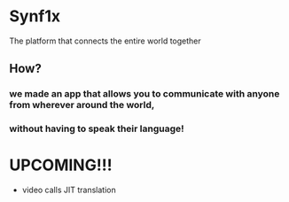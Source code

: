 # Synf1x

The platform that connects the entire world together

## How?
### we made an app that allows you to communicate with anyone from wherever around the world,
### without having to speak their language!

# UPCOMING!!!
- video calls JIT translation
